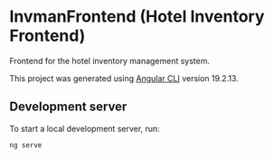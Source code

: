 # InvmanFrontend (Hotel Inventory Frontend)

Frontend for the hotel inventory management system.

This project was generated using [Angular CLI](https://github.com/angular/angular-cli) version 19.2.13.

## Development server

To start a local development server, run:

```bash
ng serve
